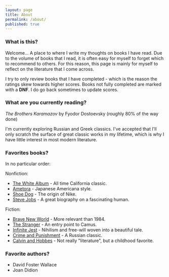 ```yaml
---
layout: page
title: About
permalink: /about/
published: true
---
```


### What is this?

Welcome...
A place to where I write my thoughts on books I have read. Due to the volume of books that I read, it is often easy for myself to forget which to recommend to others. For this reason, this page is mainly for myself to reflect on the literature that I come across.

I try to only review books that I have completed - which is the reason the ratings skew towards higher scores. Books not fully completed are marked with a **DNF**. I do go back sometimes to update scores.

### What are you currently reading?

_The Brothers Karamazov_ by Fyodor Dostoevsky (roughly 80% of the way done)

I'm currently exploring Russian and Greek classics. I've accepted that I'll only scratch the surface of great classic works in my lifetime, which is why I have little interest in most modern literature.

### Favorites books?

In no particular order:

Nonfiction:
- [The White Album](https://jinsung-kim.github.io/The-White-Album/) - All time California classic.
- [Ametora](https://jinsung-kim.github.io/ametora/) - Japanese Americana style.
- [Shoe Dog](https://jinsung-kim.github.io/shoe-dog/) - The origin of Nike.
- [Steve Jobs](https://jinsung-kim.github.io/steve-jobs/) - A great biography on a fascinating human.

Fiction:
- [Brave New World](https://jinsung-kim.github.io/Brave-New-World/) - More relevant than 1984.
- [The Stranger](https://jinsung-kim.github.io/The-Stranger/) - An entry point to Camus.
- [Infinite Jest](https://jinsung-kim.github.io/Infinite-Jest/) - Nihilism and free-will woven into a beautiful tale.
- [Crime and Punishment](https://jinsung-kim.github.io/Crime-and-Punishment/) - A Russian classic.
- [Calvin and Hobbes](https://jinsung-kim.github.io/Calvin-and-Hobbes/) - Not really "literature", but a childhood favorite.

### Favorite authors?

- David Foster Wallace
- Joan Didion
